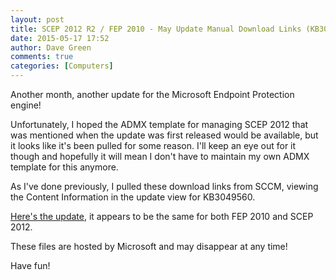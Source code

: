 ```yaml
---
layout: post
title: SCEP 2012 R2 / FEP 2010 - May Update Manual Download Links (KB3049560)
date: 2015-05-17 17:52
author: Dave Green
comments: true
categories: [Computers]
---
```

Another month, another update for the Microsoft Endpoint Protection engine!

Unfortunately, I hoped the ADMX template for managing SCEP 2012 that was mentioned when the update was first released would be available, but it looks like it's been pulled for some reason. I'll keep an eye out for it though and hopefully it will mean I don't have to maintain my own ADMX template for this anymore.

As I've done previously, I pulled these download links from SCCM, viewing the Content Information in the update view for KB3049560.

[Here's the update](https://wsus.ds.download.windowsupdate.com/c/msdownload/update/software/crup/2015/05/updateinstall_a4deb3eebd3ac19f8b465097d818708a0e0d87c7.exe), it appears to be the same for both FEP 2010 and SCEP 2012.

These files are hosted by Microsoft and may disappear at any time!

Have fun!
